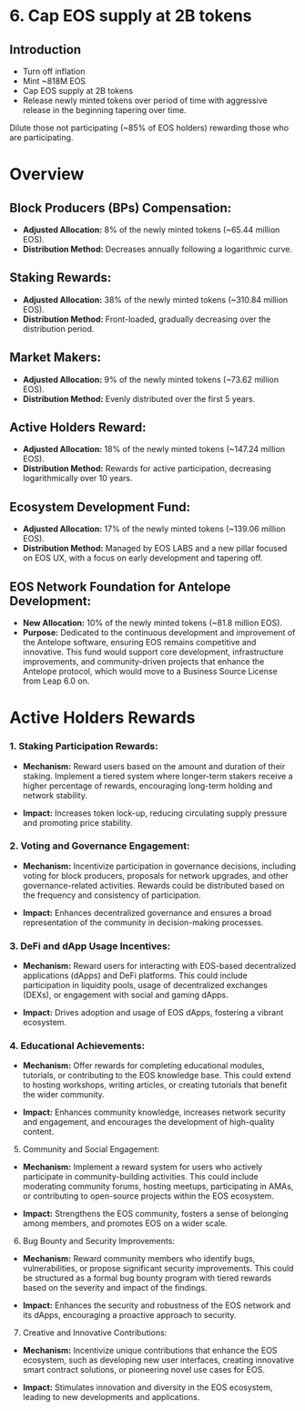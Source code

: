 # 6. Cap EOS supply at 2B tokens

## Introduction

- Turn off inflation
- Mint ~818M EOS
- Cap EOS supply at 2B tokens
- Release newly minted tokens over period of time with aggressive release in the beginning tapering over time.

Dilute those not participating (~85% of EOS holders) rewarding those who are participating.

# Overview

## Block Producers (BPs) Compensation:

- **Adjusted Allocation:** 8% of the newly minted tokens (~65.44 million EOS).
- **Distribution Method:** Decreases annually following a logarithmic curve.

## Staking Rewards:

- **Adjusted Allocation:** 38% of the newly minted tokens (~310.84 million EOS).
- **Distribution Method:** Front-loaded, gradually decreasing over the distribution period.

## Market Makers:

- **Adjusted Allocation:** 9% of the newly minted tokens (~73.62 million EOS).
- **Distribution Method:** Evenly distributed over the first 5 years.

## Active Holders Reward:

- **Adjusted Allocation:** 18% of the newly minted tokens (~147.24 million EOS).
- **Distribution Method:** Rewards for active participation, decreasing logarithmically over 10 years.

## Ecosystem Development Fund:

- **Adjusted Allocation:** 17% of the newly minted tokens (~139.06 million EOS).
- **Distribution Method:** Managed by EOS LABS and a new pillar focused on EOS UX, with a focus on early development and tapering off.

## EOS Network Foundation for Antelope Development:

- **New Allocation:** 10% of the newly minted tokens (~81.8 million EOS).
- **Purpose:** Dedicated to the continuous development and improvement of the Antelope software, ensuring EOS remains competitive and innovative. This fund would support core development, infrastructure improvements, and community-driven projects that enhance the Antelope protocol, which would move to a Business Source License from Leap 6.0 on.

# Active Holders Rewards

### 1. Staking Participation Rewards:

- **Mechanism:** Reward users based on the amount and duration of their staking. Implement a tiered system where longer-term stakers receive a higher percentage of rewards, encouraging long-term holding and network stability.

- **Impact:** Increases token lock-up, reducing circulating supply pressure and promoting price stability.

### 2. Voting and Governance Engagement:

- **Mechanism:** Incentivize participation in governance decisions, including voting for block producers, proposals for network upgrades, and other governance-related activities. Rewards could be distributed based on the frequency and consistency of participation.

- **Impact:** Enhances decentralized governance and ensures a broad representation of the community in decision-making processes.

### 3. DeFi and dApp Usage Incentives:

- **Mechanism:** Reward users for interacting with EOS-based decentralized applications (dApps) and DeFi platforms. This could include participation in liquidity pools, usage of decentralized exchanges (DEXs), or engagement with social and gaming dApps.

- **Impact:** Drives adoption and usage of EOS dApps, fostering a vibrant ecosystem.


### 4. Educational Achievements:

- **Mechanism:** Offer rewards for completing educational modules, tutorials, or contributing to the EOS knowledge base. This could extend to hosting workshops, writing articles, or creating tutorials that benefit the wider community.

- **Impact:** Enhances community knowledge, increases network security and engagement, and encourages the development of high-quality content.


5. Community and Social Engagement:

- **Mechanism:** Implement a reward system for users who actively participate in community-building activities. This could include moderating community forums, hosting meetups, participating in AMAs, or contributing to open-source projects within the EOS ecosystem.

- **Impact:** Strengthens the EOS community, fosters a sense of belonging among members, and promotes EOS on a wider scale.


6. Bug Bounty and Security Improvements:

- **Mechanism:** Reward community members who identify bugs, vulnerabilities, or propose significant security improvements. This could be structured as a formal bug bounty program with tiered rewards based on the severity and impact of the findings.

- **Impact:** Enhances the security and robustness of the EOS network and its dApps, encouraging a proactive approach to security.


7. Creative and Innovative Contributions:

- **Mechanism:** Incentivize unique contributions that enhance the EOS ecosystem, such as developing new user interfaces, creating innovative smart contract solutions, or pioneering novel use cases for EOS.

- **Impact:** Stimulates innovation and diversity in the EOS ecosystem, leading to new developments and applications.